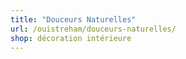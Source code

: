 ```yaml
---
title: "Douceurs Naturelles"
url: /ouistreham/douceurs-naturelles/
shop: décoration intérieure
---
```

